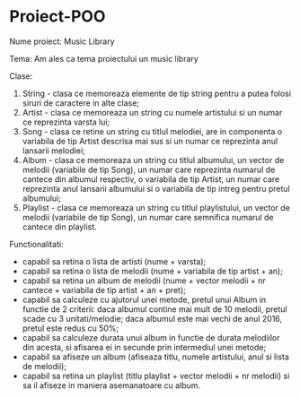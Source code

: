 # Proiect-POO
Nume proiect: Music Library

Tema: Am ales ca tema proiectului un music library

Clase: 
  1. String - clasa ce memoreaza elemente de tip string pentru a putea folosi siruri de caractere in alte clase;
  2. Artist - clasa ce memoreaza un string cu numele artistului si un numar ce reprezinta varsta lui;
  3. Song - clasa ce retine un string cu titlul melodiei, are in componenta o variabila de tip Artist descrisa mai sus si un numar ce reprezinta anul lansarii melodiei;
  4. Album - clasa ce memoreaza un string cu titlul albumului, un vector de melodii (variabile de tip Song), un numar care reprezinta numarul de cantece din albumul respectiv, o variabila de tip Artist, un numar care reprezinta anul lansarii albumului si o variabila de tip intreg pentru pretul albumului;
  5. Playlist - clasa ce memoreaza un string cu titlul playlistului, un vector de melodii (variabile de tip Song), un numar care semnifica numarul de cantece din playlist.
  
Functionalitati:
- capabil sa retina o lista de artisti (nume + varsta);
- capabil sa retina o lista de melodii (nume + variabila de tip artist + an);
- capabil sa retina un album de melodii (nume + vector melodii + nr cantece + variabila de tip artist + an + pret);
- capabil sa calculeze cu ajutorul unei metode, pretul unui Album in functie de 2 criterii: daca albumul contine mai mult de 10 melodii, pretul scade cu 3 unitati/melodie; daca albumul este mai vechi de anul 2016, pretul este redus cu 50%;
- capabil sa calculeze durata unui album in functie de durata melodiilor din acesta, si afisarea ei in secunde prin intermediul unei metode;
- capabil sa afiseze un album (afiseaza titlu, numele artistului, anul si lista de melodii);
- capabil sa retina un playlist (titlu playlist + vector melodii + nr melodii) si sa il afiseze in maniera asemanatoare cu album.
                 
                 
